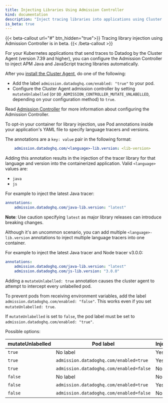 ```yaml
---
title: Injecting Libraries Using Admission Controller
kind: documentation
description: "Inject tracing libraries into applications using Cluster Agent and Admission Controller"
is_beta: true
---
```


{{< beta-callout url="#" btn_hidden="true">}}
  Tracing library injection using Admission Controller is in beta. 
{{< /beta-callout >}} 

For your Kubernetes applications that send traces to Datadog by the Cluster Agent (version 7.39 and higher), you can configure the Admission Controller to inject APM Java and JavaScript tracing libraries automatically.

After you [install the Cluster Agent][1], do one of the following:
- Add the label `admission.datadoghq.com/enabled: "true"` to your pod.
- Configure the Cluster Agent admission controller by setting `mutateUnlabelled` (or `DD_ADMISSION_CONTROLLER_MUTATE_UNLABELLED`, depending on your configuration method) to `true`.

Read [Admission Controller][2] for more information about configuring the Admission Controller.

To opt-in your container for library injection, use Pod annotations inside your application's YAML file to specify language tracers and versions.


The annotations are a `key: value` pair in the following format:

```yaml
    admission.datadoghq.com/<language>-lib.version: <lib-version>
```

Adding this annotation results in the injection of the tracer library for that language and version into the containerized application.
Valid `<language>` values are:
- `java`
- `js`

For example to inject the latest Java tracer:

```yaml
annotations:
    admission.datadoghq.com/java-lib.version: "latest"
```

**Note**: Use caution specifying `latest` as major library releases can introduce breaking changes.

Although it's an uncommon scenario, you can add multiple `<language>-lib.version` annotations to inject multiple language tracers into one container.

For example to inject the latest Java tracer and Node tracer v3.0.0:
```yaml
annotations:
    admission.datadoghq.com/java-lib.version: "latest"
    admission.datadoghq.com/js-lib.version: "3.0.0"
```

Adding a `mutateUnlabelled: true` annotation causes the cluster agent to attempt to intercept every unlabelled pod.

To prevent pods from receiving environment variables, add the label `admission.datadoghq.com/enabled: "false"`. This works even if you set `mutateUnlabelled: true`.

If `mutateUnlabelled` is set to `false`, the pod label must be set to `admission.datadoghq.com/enabled: "true"`.

Possible options:

| mutateUnlabelled | Pod label                               | Injection |
|------------------|-----------------------------------------|-----------|
| `true`           | No label                                | Yes       |
| `true`           | `admission.datadoghq.com/enabled=true`  | Yes       |
| `true`           | `admission.datadoghq.com/enabled=false` | No        |
| `false`          | No label                                | No        |
| `false`          | `admission.datadoghq.com/enabled=true`  | Yes       |
| `false`          | `admission.datadoghq.com/enabled=false` | No        |


[1]: /containers/cluster_agent/
[2]: /containers/cluster_agent/admission_controller/
